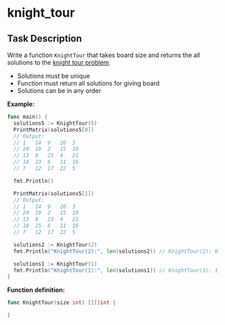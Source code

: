 # knight_tour

## Task Description

Write a function `KnightTour` that takes board size and returns the all solutions to the [knight tour problem](https://en.wikipedia.org/wiki/Knight%27s_tour).

- Solutions must be unique
- Function must return all solutions for giving board
- Solutions can be in any order

**Example:**

```go
func main() {
  solutions5 := KnightTour(5)
  PrintMatrix(solutions5[0])
  // Output:
  // 1   14  9   20  3
  // 24  19  2   15  10
  // 13  8   25  4   21
  // 18  23  6   11  16
  // 7   12  17  22  5

  fmt.Println()

  PrintMatrix(solutions5[1])
  // Output:
  // 1   14  9   20  3
  // 24  19  2   15  10
  // 13  8   23  4   21
  // 18  25  6   11  16
  // 7   12  17  22  5

  solutions2 := KnightTour(2)
  fmt.Println("KnightTour(2):", len(solutions2)) // KnightTour(2): 0

  solutions1 := KnightTour(1)
  fmt.Println("KnightTour(1):", len(solutions1)) // KnightTour(1): 1
}
```

**Function definition:**

```go
func KnightTour(size int) [][]int {

}
```
